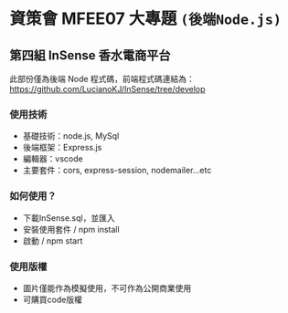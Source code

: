 # 資策會 MFEE07 大專題 `(後端Node.js)`

##  第四組 InSense 香水電商平台

此部份僅為後端 Node 程式碼，前端程式碼連結為：https://github.com/LucianoKJ/InSense/tree/develop

### 使用技術
+ 基礎技術：node.js, MySql <br />
+ 後端框架：Express.js  <br />
+ 編輯器：vscode <br />
+ 主要套件：cors, express-session, nodemailer...etc

### 如何使用？
+ 下載InSense.sql，並匯入
+ 安裝使用套件 / npm install
+ 啟動 / npm start

### 使用版權
+ 圖片僅能作為模擬使用，不可作為公開商業使用
+ 可購買code版權
